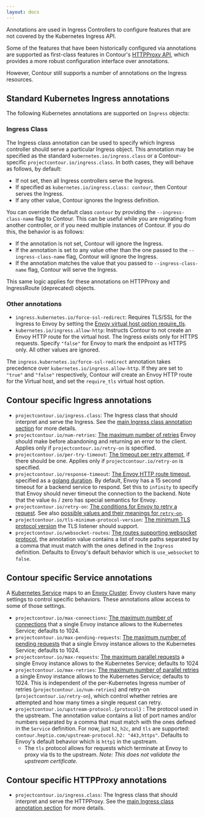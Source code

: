```yaml
---
layout: docs
---
```


<div id="toc" class="navigation"></div>

Annotations are used in Ingress Controllers to configure features that are not covered by the Kubernetes Ingress API.

Some of the features that have been historically configured via annotations are supported as first-class features in Contour's [HTTPProxy API][15], which provides a more robust configuration interface over
annotations.

However, Contour still supports a number of annotations on the Ingress resources.

## Standard Kubernetes Ingress annotations

The following Kubernetes annotations are supported on `Ingress` objects:

### Ingress Class

The Ingress class annotation can be used to specify which Ingress controller should serve a particular Ingress object.
This annotation may be specified as the standard `kubernetes.io/ingress.class` or a Contour-specific `projectcontour.io/ingress.class`.
In both cases, they will behave as follows, by default:

* If not set, then all Ingress controllers serve the Ingress.
* If specified as `kubernetes.io/ingress.class: contour`, then Contour serves the Ingress.
* If any other value, Contour ignores the Ingress definition.

You can override the default class `contour` by providing the `--ingress-class-name` flag to Contour. 
This can be useful while you are migrating from another controller, or if you need multiple instances of Contour.
If you do this, the behavior is as follows:
* If the annotation is not set, Contour will ignore the Ingress.
* If the annotation is set to any value other than the one passed to the `--ingress-class-name` flag, Contour will ignore the Ingress.
* If the annotation matches the value that you passed to `--ingress-class-name` flag, Contour will serve the Ingress.

This same logic applies for these annotations on HTTPProxy and IngressRoute (deprecated) objects.

### Other annotations 

 - `ingress.kubernetes.io/force-ssl-redirect`: Requires TLS/SSL for the Ingress to Envoy by setting the [Envoy virtual host option require_tls][16].
 - `kubernetes.io/ingress.allow-http`: Instructs Contour to not create an Envoy HTTP route for the virtual host. The Ingress exists only for HTTPS requests. Specify `"false"` for Envoy to mark the endpoint as HTTPS only. All other values are ignored.

The `ingress.kubernetes.io/force-ssl-redirect` annotation takes precedence over `kubernetes.io/ingress.allow-http`. If they are set to `"true"` and `"false"` respectively, Contour *will* create an Envoy HTTP route for the Virtual host, and set the `require_tls` virtual host option.

## Contour specific Ingress annotations

 - `projectcontour.io/ingress.class`: The Ingress class that should interpret and serve the Ingress. See the [main Ingress class annotation section](#ingress-class) for more details.
 - `projectcontour.io/num-retries`: [The maximum number of retries][1] Envoy should make before abandoning and returning an error to the client. Applies only if `projectcontour.io/retry-on` is specified.
 - `projectcontour.io/per-try-timeout`: [The timeout per retry attempt][2], if there should be one. Applies only if `projectcontour.io/retry-on` is specified.
 - `projectcontour.io/response-timeout`: [The Envoy HTTP route timeout][3], specified as a [golang duration][4]. By default, Envoy has a 15 second timeout for a backend service to respond. Set this to `infinity` to specify that Envoy should never timeout the connection to the backend. Note that the value `0s` / zero has special semantics for Envoy.
 - `projectcontour.io/retry-on`: [The conditions for Envoy to retry a request][5]. See also [possible values and their meanings for `retry-on`][6].
 - `projectcontour.io/tls-minimum-protocol-version`: [The minimum TLS protocol version][7] the TLS listener should support.
 - `projectcontour.io/websocket-routes`: [The routes supporting websocket protocol][8], the annotation value contains a list of route paths separated by a comma that must match with the ones defined in the `Ingress` definition. Defaults to Envoy's default behavior which is `use_websocket` to `false`.

## Contour specific Service annotations

A [Kubernetes Service][9] maps to an [Envoy Cluster][10]. Envoy clusters have many settings to control specific behaviors. These annotations allow access to some of those settings.

- `projectcontour.io/max-connections`: [The maximum number of connections][11] that a single Envoy instance allows to the Kubernetes Service; defaults to 1024.
- `projectcontour.io/max-pending-requests`: [The maximum number of pending requests][13] that a single Envoy instance allows to the Kubernetes Service; defaults to 1024.
- `projectcontour.io/max-requests`: [The maximum parallel requests][13] a single Envoy instance allows to the Kubernetes Service; defaults to 1024
- `projectcontour.io/max-retries`: [The maximum number of parallel retries][14] a single Envoy instance allows to the Kubernetes Service; defaults to 1024. This is independent of the per-Kubernetes Ingress number of retries (`projectcontour.io/num-retries`) and retry-on (`projectcontour.io/retry-on`), which control whether retries are attempted and how many times a single request can retry.
- `projectcontour.io/upstream-protocol.{protocol}` : The protocol used in the upstream. The annotation value contains a list of port names and/or numbers separated by a comma that must match with the ones defined in the `Service` definition. For now, just `h2`, `h2c`, and `tls` are supported: `contour.heptio.com/upstream-protocol.h2: "443,https"`. Defaults to Envoy's default behavior which is `http1` in the upstream.
  - The `tls` protocol allows for requests which terminate at Envoy to proxy via tls to the upstream. _Note: This does not validate the upstream certificate._

## Contour specific HTTPProxy annotations
- `projectcontour.io/ingress.class`: The Ingress class that should interpret and serve the HTTPProxy. See the [main Ingress class annotation section](#ingress-class) for more details.

[1]: https://www.envoyproxy.io/docs/envoy/v1.11.2/configuration/http_filters/router_filter.html#config-http-filters-router-x-envoy-max-retries
[2]: https://www.envoyproxy.io/docs/envoy/v1.11.2/api-v2/api/v2/route/route.proto#envoy-api-field-route-routeaction-retrypolicy-retry-on
[3]: https://www.envoyproxy.io/docs/envoy/v1.11.2/api-v2/api/v2/route/route.proto.html#envoy-api-field-route-routeaction-timeout
[4]: https://golang.org/pkg/time/#ParseDuration
[5]: https://www.envoyproxy.io/docs/envoy/v1.11.2/api-v2/api/v2/route/route.proto#envoy-api-field-route-routeaction-retrypolicy-retry-on
[6]: https://www.envoyproxy.io/docs/envoy/v1.11.2/configuration/http_filters/router_filter.html#config-http-filters-router-x-envoy-retry-on
[7]: https://www.envoyproxy.io/docs/envoy/v1.11.2/api-v2/api/v2/auth/cert.proto#envoy-api-msg-auth-tlsparameters
[8]: https://www.envoyproxy.io/docs/envoy/v1.11.2/api-v2/api/v2/route/route.proto#envoy-api-field-route-routeaction-use-websocket
[9]: https://kubernetes.io/docs/concepts/services-networking/service/
[10]: https://www.envoyproxy.io/docs/envoy/v1.11.2/intro/arch_overview/intro/terminology.html
[11]: https://www.envoyproxy.io/docs/envoy/v1.11.2/api-v2/api/v2/cluster/circuit_breaker.proto#envoy-api-field-cluster-circuitbreakers-thresholds-max-connections
[12]: https://www.envoyproxy.io/docs/envoy/v1.11.2/api-v2/api/v2/cluster/circuit_breaker.proto#envoy-api-field-cluster-circuitbreakers-thresholds-max-pending-requests
[13]: https://www.envoyproxy.io/docs/envoy/v1.11.2/api-v2/api/v2/cluster/circuit_breaker.proto#envoy-api-field-cluster-circuitbreakers-thresholds-max-requests
[14]: https://www.envoyproxy.io/docs/envoy/v1.11.2/api-v2/api/v2/cluster/circuit_breaker.proto#envoy-api-field-cluster-circuitbreakers-thresholds-max-retries
[15]: ingressroute.md
[16]: https://www.envoyproxy.io/docs/envoy/v1.11.2/api-v2/api/v2/route/route.proto.html#envoy-api-field-route-virtualhost-require-tls
